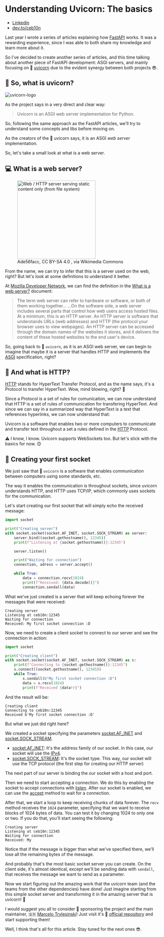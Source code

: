 # Understanding Uvicorn: The basics

* [Linkedin](https://www.linkedin.com/pulse/understanding-uvicorn-basics-rafael-de-oliveira-marques-oycvf)
* [dev.to/ceb10n](https://dev.to/ceb10n/understanding-uvicorn-4gi8)

Last year I wrote a series of articles explaining how [FastAPI](https://github.com/fastapi/fastapi) works. It was a rewarding experience, since I was able to both share my knowledge and learn more about it.

So I've decided to create another series of articles, and this time talking about another piece of FastAPI development: ASGI servers, and mainly focusing on 🦄 [uvicorn](https://github.com/encode/uvicorn) due to the evident synergy between both projects 😎.

## 🤔 So, what is uvicorn?

![uvicorn-logo](https://dev-to-uploads.s3.amazonaws.com/uploads/articles/xxnbw0i7ew5h3aka4wyc.png)

As the project says in a very direct and clear way:

> Uvicorn is an ASGI web server implementation for Python.

So, following the same approach as the FastAPI articles, we'll try to understand some concepts and libs before moving on.

As the creators of the 🦄 uvicorn says, it is an ASGI *web server* implementation.

So, let's take a small look at what is a web server.

## 💻 What is a web server?

<figure>
<a title="Ade56facc, CC BY-SA 4.0 &lt;https://creativecommons.org/licenses/by-sa/4.0&gt;, via Wikimedia Commons" href="https://commons.wikimedia.org/wiki/File:Web_server_serving_static_content.png"><img width="256" alt="Web / HTTP server serving static content only (from file system)" src="https://upload.wikimedia.org/wikipedia/commons/1/1e/Web_server_serving_static_content.png?20211117135837"></a>
  <figcaption>Ade56facc, CC BY-SA 4.0 <https://creativecommons.org/licenses/by-sa/4.0>, via Wikimedia Commons</figcaption>
</figure>

From the name, we can try to infer that this is a server used on the web, right? But let's look at some definitions to understand it better.

At [Mozilla Developer Network](https://developer.mozilla.org/en-US/), we can find the definition in the [What is a web server?](https://developer.mozilla.org/en-US/docs/Learn_web_development/Howto/Web_mechanics/What_is_a_web_server) document:

> The term web server can refer to hardware or software, or both of them working together...
> ...On the software side, a web server includes several parts that control how web users access hosted files. At a minimum, this is an HTTP server. An HTTP server is software that understands URLs (web addresses) and HTTP (the protocol your browser uses to view webpages). An HTTP server can be accessed through the domain names of the websites it stores, and it delivers the content of these hosted websites to the end user's device.

So, going back to 🦄 `uvicorn`, as it is an ASGI web server, we can begin to imagine that maybe it is a server that handles HTTP and implements the [ASGI](https://asgi.readthedocs.io/en/latest/) specification, right?

## 📜 And what is HTTP?

[HTTP](https://en.wikipedia.org/wiki/HTTP) stands for HyperText Transfer Protocol, and as the name says, it's a Protocol to transfer HyperText. Wow, mind blowing, right? 🤯

Since a Protocol is a set of rules for comunication, we can now understand that HTTP is a set of rules of communication for transfering HyperText. And since we can say in a summarized way that HyperText is a text that references hyperlinks, we can now understand that:

Uvicorn is a software that enables two or more computers to communicate and transfer text throughout a set a rules defined in the [HTTP](https://datatracker.ietf.org/doc/html/rfc2068) Protocol.

⚠️ I know, I know. Uvicorn supports WebSockets too. But let's stick with the basics for now. 😊

## 💾 Creating your first socket

We just saw that 🦄 `uvicorn` is a software that enables communication between computers using some standards, etc.

The way it enables the communication is throughout sockets, since uvicorn understands HTTP, and HTTP uses TCP/IP, which commonly uses sockets for the communication.

Let's start creating our first socket that will simply echo the received message:

```python
import socket

print("Creating server")
with socket.socket(socket.AF_INET, socket.SOCK_STREAM) as server:
    server.bind((socket.gethostname(), 12345))
    print(f"Listening at {socket.gethostname()}:12345")

    server.listen()

    print("Waiting for connection")
    connection, adress = server.accept()

    while True:
        data = connection.recv(1024)
        print(f"Received: {data.decode()}")
        connection.sendall(data)
```

What we've just created is a server that will keep echoing forever the messages that were received:

```shell
Creating server
Listening at ceb10n:12345
Waiting for connection
Received: My first socket connection :D
```

Now, we need to create a client socket to connect to our server and see the connection in action:

```python
import socket

print("Creating client")
with socket.socket(socket.AF_INET, socket.SOCK_STREAM) as s:
    print(f"Connecting to {socket.gethostname()}:12345")
    s.connect((socket.gethostname(), 12345))
    while True:
        s.sendall(b"My first socket connection :D")
        data = s.recv(1024)
        print(f"Received {data!r}")
```

And the result will be:

```shell
Creating client
Connecting to ceb10n:12345
Received b'My first socket connection :D'
```

But what we just did right here?

We created a socket specifying the parameters [socket.AF_INET](https://docs.python.org/3/library/socket.html#socket.AF_INET) and [socket.SOCK_STREAM](https://docs.python.org/3/library/socket.html#socket.SOCK_STREAM).

* [socket.AF_INET](https://docs.python.org/3/library/socket.html#socket.AF_INET): It's the address family of our socket. In this case, our socket will use the [IPv4](https://en.wikipedia.org/wiki/IPv4).
* [socket.SOCK_STREAM](https://docs.python.org/3/library/socket.html#socket.SOCK_STREAM): It's the socket type. This way, our socket will use the TCP protocol (the first step for creating our HTTP server)

The next part of our server is binding the our socket with a host and port.

Then we need to start accepting a connection. We do this by enabling the socket to accept connections with [listen](https://docs.python.org/3/library/socket.html#socket.socket.listen). After our socket is enabled, we can use the [accept](https://docs.python.org/3/library/socket.html#socket.socket.accept) method to  wait for a connection.

After that, we start a loop to keep receiving chunks of data forever. The `recv` method receives the `1024` parameter, specifying that we want to receive blocks of 1024 bytes of data. You can test it by changing 1024 to only one or two. If you do that, you'll start seeing the following:

```shell
Creating server
Listening at ceb10n:12345
Waiting for connection
Received: My
```

Notice that if the message is bigger than what we've specified there, we'll lose all the remaining bytes of the message.

And probably that's the most basic socket server you can create. On the client side, it's almost identical, except we'll be sending data with `sendall`, that receives the message we want to send as a parameter.

Now we start figuring out the amazing work that the uvicorn team (and the teams from the other dependencies) have done! Just imagine starting from this simple socket server and transforming it in the amazing server that is uvicorn! 🤯

I would suggest you all to consider 💸 sponsoring the project and the main maintainer, 🇧🇷 [Marcelo Trylesinski](https://github.com/Kludex)! Just visit it's 🦄 [official repository](https://github.com/encode/uvicorn) and start supporting them!

Well, I think that's all for this article. Stay tuned for the next ones 😎.